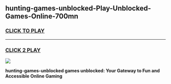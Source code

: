 
## hunting-games-unblocked-Play-Unblocked-Games-Online-700mn
<h3>
<a href="https://premium76.site?title=hunting-games-unblocked&ref=24A">CLICK TO PLAY</a></h3>
<hr>

<h3>
<a href="https://premium76.site?title=hunting-games-unblocked&ref=24A">CLICK 2 PLAY</a>
  
</h3>

<a href="https://premium76.site?title=hunting-games-unblocked&ref=24A"><img src="https://clearcache.store/games.png"></a>


**hunting-games-unblocked games unblocked: Your Gateway to Fun and Accessible Online Gaming**
